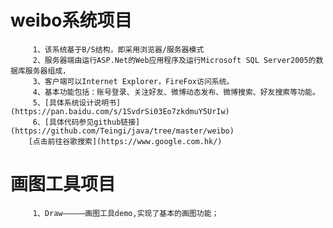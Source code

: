 weibo系统项目
=================================
		 1、该系统基于B/S结构，即采用浏览器/服务器模式
		 2、服务器端由运行ASP.Net的Web应用程序及运行Microsoft SQL Server2005的数据库服务器组成，
		 3、客户端可以Internet Explorer，FireFox访问系统。
		 4、基本功能包括：账号登录、关注好友、微博动态发布、微博搜索、好友搜索等功能。
		 5、[具体系统设计说明书](https://pan.baidu.com/s/1SvdrSi03Eo7zkdmuY5UrIw)  
		 6、[具体代码参见github链接](https://github.com/Teingi/java/tree/master/weibo)
		[点击前往谷歌搜索](https://www.google.com.hk/)
画图工具项目
=================================
		 1、Draw—————画图工具demo,实现了基本的画图功能；
		
		
